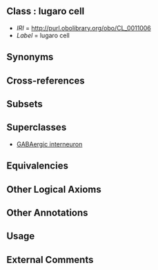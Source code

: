 
## Class : lugaro cell

 * *IRI* = http://purl.obolibrary.org/obo/CL_0011006
 * *Label* = lugaro cell

## Synonyms


## Cross-references


## Subsets


## Superclasses

 * [GABAergic interneuron](../../CL/05/CL_0011005.md)

## Equivalencies


## Other Logical Axioms


## Other Annotations


## Usage


## External Comments

